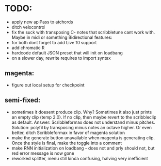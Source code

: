 # TODO:

- apply new apiPass to atchords
- ditch velocontrol
- fix the suck with transposing C- notes that scribbletune cant work with. Maybe in midi or something
  Bidirectional features:
- for both dont forget to add Live 10 support
- add chromatic R
- hardcode default JSON preset that will init on loadbang
- on a slower day, rewrite requires to import syntax

## magenta:

- figure out local setup for checkpoint

## semi-fixed:

- sometimes it doesent produce clip. Why? Sometimes it also just prints an empty clip (temp 2.0). If no clip, then maybe revert to the scribbleclip as default. Answer: Scribbleformax does not understand minus pitches. Solution: polyfil by transposing minus notes an octave higher. Or even better, ditch Scribbleformax in favor of magenta solution
- make the generate button unavailable when magenta is generating clip. Once the style is final, make the toggle into a comment
- make RNN initialization on loadbang - does not and prly should not, but red error message is now gone
- reworked splitter, menu still kinda confusing, halving very inefficient
